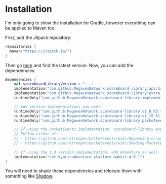 # Installation

I'm only going to show the installation for Gradle, however everything can be applied to Maven too.

First, add the Jitpack repository:

```kotlin
repositories {
  maven("https://jitpack.io/")
}
```

Then go [here](https://jitpack.io/#MegavexNetwork/scoreboard-library) and find the latest version. Now, you can add the
dependencies:

```kotlin
dependencies {
    val scoreboardLibraryVersion = "..."
    implementation("com.github.MegavexNetwork.scoreboard-library:api:$scoreboardLibraryVersion")
    implementation("com.github.MegavexNetwork.scoreboard-library:extra-kotlin:$scoreboardLibraryVersion") // If using Kotlin
    runtimeOnly("com.github.MegavexNetwork.scoreboard-library:implementation:$scoreboardLibraryVersion")

    // Add version implementations you want:
    runtimeOnly("com.github.MegavexNetwork.scoreboard-library:v1_8_R3:$scoreboardLibraryVersion")
    runtimeOnly("com.github.MegavexNetwork.scoreboard-library:v1_19_R1:$scoreboardLibraryVersion")
    runtimeOnly("com.github.MegavexNetwork.scoreboard-library:packetevents:$scoreboardLibraryVersion")

    // If using the PacketEvents implementation, scoreboard-library expects PacketEvents to be in the classpath.
    // Follow either of:
    // - https://github.com/retrooper/packetevents/wiki/Depending-on-pre-built-PacketEvents
    // - https://github.com/retrooper/packetevents/wiki/Shading-PacketEvents
  
    // If using the 1.8 version implementation, add Adventure as well:
    implementation("net.kyori:adventure-platform-bukkit:4.0.1")
}
```

You will need to shade these dependencies and relocate them with something
like [Shadow](https://imperceptiblethoughts.com/shadow/).
